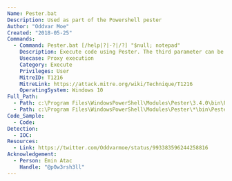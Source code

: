 ```yaml
---
Name: Pester.bat
Description: Used as part of the Powershell pester
Author: "Oddvar Moe"
Created: "2018-05-25"
Commands:
  - Command: Pester.bat [/help|?|-?|/?] "$null; notepad"
    Description: Execute code using Pester. The third parameter can be anything. The fourth is the payload. Example here executes notepad
    Usecase: Proxy execution
    Category: Execute
    Privileges: User
    MitreID: T1216
    MitreLink: https://attack.mitre.org/wiki/Technique/T1216
    OperatingSystem: Windows 10
Full_Path:
  - Path: c:\Program Files\WindowsPowerShell\Modules\Pester\3.4.0\bin\Pester.bat
  - Path: c:\Program Files\WindowsPowerShell\Modules\Pester\*\bin\Pester.bat
Code_Sample:
  - Code:
Detection:
  - IOC:
Resources:
  - Link: https://twitter.com/Oddvarmoe/status/993383596244258816
Acknowledgement:
  - Person: Emin Atac
    Handle: "@p0w3rsh3ll"
---
```

